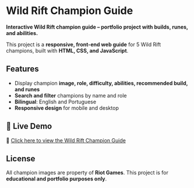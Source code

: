  # Wild Rift Champion Guide

**Interactive Wild Rift champion guide – portfolio project with builds, runes, and abilities.**

This project is a **responsive, front-end web guide** for 5 Wild Rift champions, built with **HTML, CSS, and JavaScript**. 

## Features

- Display champion **image, role, difficulty, abilities, recommended build, and runes**  
- **Search and filter** champions by name and role  
- **Bilingual**: English and Portuguese  
- **Responsive design** for mobile and desktop  

## 🚀 Live Demo

🔗 [Click here to view the Wild Rift Champion Guide](https://mari4hs.github.io/wild-rift-guide-demo/)
 
## License

All champion images are property of **Riot Games**. This project is for **educational and portfolio purposes only**.